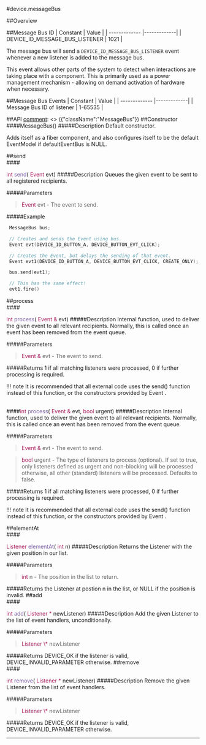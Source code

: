 #device.messageBus

##Overview

##Message Bus ID
| Constant | Value |
| ------------- |-------------|
| DEVICE_ID_MESSAGE_BUS_LISTENER | 1021 |

The message bus will send a `DEVICE_ID_MESSAGE_BUS_LISTENER` event whenever a new listener is added to the message bus.

This event allows other parts of the system to detect when interactions are taking place with a component. This is primarily used as a power management mechanism - allowing on demand activation of hardware when necessary.

##Message Bus Events
| Constant | Value |
| ------------- |-------------|
| Message Bus ID of listener | 1-65535 |


##API
[comment]: <> ({"className":"MessageBus"})
##Constructor
<br/>
####MessageBus()
#####Description
Default constructor.

 Adds itself as a fiber component, and also configures itself to be the default  EventModel  if defaultEventBus is NULL.


##send
<br/>
####<div style='color:#a71d5d; display:inline-block'>int</div> <div style='color:#795da3; display:inline-block'>send</div>( <div style='color:#a71d5d; display:inline-block'>Event</div> evt)
#####Description
Queues the given event to be sent to all registered recipients.




#####Parameters

>  <div style='color:#a71d5d; display:inline-block'>Event</div> evt - The event to send.
#####Example
```cpp
 MessageBus bus;

 // Creates and sends the Event using bus.
 Event evt(DEVICE_ID_BUTTON_A, DEVICE_BUTTON_EVT_CLICK);

 // Creates the Event, but delays the sending of that event.
 Event evt1(DEVICE_ID_BUTTON_A, DEVICE_BUTTON_EVT_CLICK, CREATE_ONLY);

 bus.send(evt1);

 // This has the same effect!
 evt1.fire()
```
##process
<br/>
####<div style='color:#a71d5d; display:inline-block'>int</div> <div style='color:#795da3; display:inline-block'>process</div>( <div style='color:#a71d5d; display:inline-block'>Event  &</div> evt)
#####Description
Internal function, used to deliver the given event to all relevant recipients. Normally, this is called once an event has been removed from the event queue.




#####Parameters

>  <div style='color:#a71d5d; display:inline-block'>Event  &</div> evt - The event to send.
#####Returns
1 if all matching listeners were processed, 0 if further processing is required.

!!! note
    It is recommended that all external code uses the  send()  function instead of this function, or the constructors provided by  Event .

<br/>
####<div style='color:#a71d5d; display:inline-block'>int</div> <div style='color:#795da3; display:inline-block'>process</div>( <div style='color:#a71d5d; display:inline-block'>Event  &</div> evt,  <div style='color:#a71d5d; display:inline-block'>bool</div> urgent)
#####Description
Internal function, used to deliver the given event to all relevant recipients. Normally, this is called once an event has been removed from the event queue.




#####Parameters

>  <div style='color:#a71d5d; display:inline-block'>Event  &</div> evt - The event to send.

>  <div style='color:#a71d5d; display:inline-block'>bool</div> urgent - The type of listeners to process (optional). If set to true, only listeners defined as urgent and non-blocking will be processed otherwise, all other (standard) listeners will be processed. Defaults to false.
#####Returns
1 if all matching listeners were processed, 0 if further processing is required.

!!! note
    It is recommended that all external code uses the  send()  function instead of this function, or the constructors provided by  Event .

##elementAt
<br/>
####<div style='color:#a71d5d; display:inline-block'>Listener</div> <div style='color:#795da3; display:inline-block'>elementAt</div>( <div style='color:#a71d5d; display:inline-block'>int</div> n)
#####Description
Returns the  Listener  with the given position in our list.




#####Parameters

>  <div style='color:#a71d5d; display:inline-block'>int</div> n - The position in the list to return.
#####Returns
the  Listener  at postion n in the list, or NULL if the position is invalid.
##add
<br/>
####<div style='color:#a71d5d; display:inline-block'>int</div> <div style='color:#795da3; display:inline-block'>add</div>( <div style='color:#a71d5d; display:inline-block'>Listener  \*</div> newListener)
#####Description
Add the given  Listener  to the list of event handlers, unconditionally.




#####Parameters

>  <div style='color:#a71d5d; display:inline-block'>Listener  \*</div> newListener
#####Returns
DEVICE_OK if the listener is valid, DEVICE_INVALID_PARAMETER otherwise.
##remove
<br/>
####<div style='color:#a71d5d; display:inline-block'>int</div> <div style='color:#795da3; display:inline-block'>remove</div>( <div style='color:#a71d5d; display:inline-block'>Listener  \*</div> newListener)
#####Description
Remove the given  Listener  from the list of event handlers.




#####Parameters

>  <div style='color:#a71d5d; display:inline-block'>Listener  \*</div> newListener
#####Returns
DEVICE_OK if the listener is valid, DEVICE_INVALID_PARAMETER otherwise.
____
[comment]: <> ({"end":"MessageBus"})

